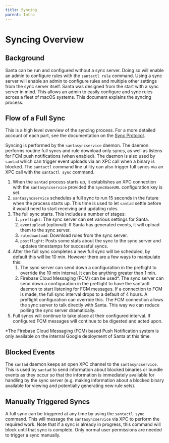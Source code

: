 ```yaml
---
title: Syncing
parent: Intro
---
```


# Syncing Overview

## Background

Santa can be run and configured without a sync server. Doing so will enable an
admin to configure rules with the `santactl rule` command. Using a sync server
will enable an admin to configure rules and multiple other settings from the
sync server itself. Santa was designed from the start with a sync server in
mind. This allows an admin to easily configure and sync rules across a fleet of
macOS systems. This document explains the syncing process.

## Flow of a Full Sync

This is a high level overview of the syncing process. For a more detailed
account of each part, see the documentation on the
[Sync Protocol](../development/sync-protocol.md).

Syncing is performed by the `santasyncservice` daemon. The daemon performs
routine full syncs and rule download only syncs, as well as listens for FCM push
notifications (when enabled). The daemon is also used by `santad` which can trigger event
uploads via an XPC call when a binary is blocked. The `santactl` command line
utility can also trigger full syncs via an XPC call with the `santactl sync`
command.

1.  When the `santad` process starts up, it establishes an XPC connection with
    the `santasyncservice` provided the `SyncBaseURL` configuration key is set.
1.  `santasyncservice` schedules a full sync to run 15 seconds in the future
    when the process starts up. This time is used to let `santad` settle before
    it would need to start receiving and updating rules.
1.  The full sync starts. This includes a number of stages:
    1.  `preflight`: The sync server can set various settings for Santa.
    1.  `eventupload` (optional): If Santa has generated events, it will upload
        them to the sync server.
    1.  `ruledownload`: Download rules from the sync server.
    1.  `postflight`: Posts some stats about the sync to the sync server and
        updates timestamps for successful syncs.
1.  After the full sync completes a new full sync will be scheduled, by default
    this will be 10 min. However there are a few ways to manipulate this:
    1.  The sync server can send down a configuration in the preflight to
        override the 10 min interval. It can be anything greater than 1 min.
    1.  Firebase Cloud Messaging (FCM) can be used*. The sync server can send
        down a configuration in the preflight to have the santactl daemon to
        start listening for FCM messages. If a connection to FCM is made, the
        full sync interval drops to a default of 4 hours. A preflight
        configuration can override this. The FCM connection allows the
        sync server to talk directly with Santa. This way we can reduce polling
        the sync server dramatically.
1.  Full syncs will continue to take place at their configured interval. If
    configured FCM messages will continue to be digested and acted upon.

*The Firebase Cloud Messaging (FCM) based Push Notification system is only
available on the internal Google deployment of Santa at this time.

## Blocked Events

The `santad` daemon keeps an open XPC channel to the `santasyncservice`. This is
used by `santad` to send information about blocked binaries or bundle events as
they occur so that the information is immediately available for handling by the
sync server (e.g. making information about a blocked binary available for
viewing and potentially generating new rule sets).

## Manually Triggered Syncs

A full sync can be triggered at any time by using the `santactl sync` command.
This will message the `santasyncservice` via XPC to perform the required work.
Note that if a sync is already in progress, this command will block until that
sync is complete. Only normal user permissions are needed to trigger a sync
manually.
